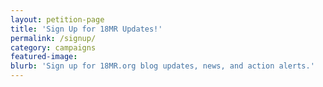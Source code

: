 ```yaml
---
layout: petition-page
title: 'Sign Up for 18MR Updates!'
permalink: /signup/
category: campaigns
featured-image: 
blurb: 'Sign up for 18MR.org blog updates, news, and action alerts.'
---
```


<link href='https://actionnetwork.org/css/style-embed-whitelabel.css' rel='stylesheet' type='text/css' /><script>window.yepnope || document.write('<script src="https://actionnetwork.org/includes/js/yepnope154-min.js"><\/script>');</script><script src='https://actionnetwork.org/widgets/v2/petition/sign-up-for-18mr-updates?format=js&source=widget&style=full'></script><div id='can-petition-area-sign-up-for-18mr-updates' style='width: 100%'><!-- this div is the target for our HTML insertion --></div>